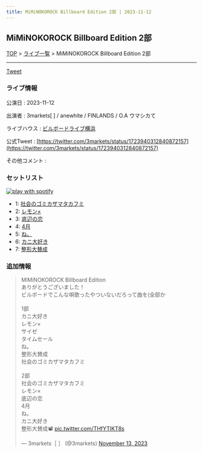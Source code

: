 ```yaml
---
title: MiMiNOKOROCK Billboard Edition 2部 | 2023-11-12
---
```

## MiMiNOKOROCK Billboard Edition 2部

[TOP](/setlist/) > [ライブ一覧](lives.html) > MiMiNOKOROCK Billboard Edition 2部

___

<a href="https://twitter.com/share?ref_src=twsrc%5Etfw" data-text="3markets[ ]セットリスト > MiMiNOKOROCK Billboard Edition 2部" class="twitter-share-button" data-via="3markets" data-hashtags="3markets" data-related="3markets" data-show-count="false">Tweet</a>

### ライブ情報

公演日
:    2023-11-12

出演者
:    3markets[ ] / anewhite / FINLANDS / O.A ウマシカて

ライブハウス
:    [ビルボードライブ横浜](livehouse067.html)

公式Tweet
:    [https://twitter.com/3markets/status/1723940312840872157](https://twitter.com/3markets/status/1723940312840872157)

その他コメント
:    

### セットリスト


[![play with spotify](images/spotify-icon.png)](https://open.spotify.com/playlist/1ec9OEVwEEnfk7mRhiGEdP)



*  1: [社会のゴミカザマタカフミ](song002.html)
*  2: [レモン×](song003.html)
*  3: [底辺の恋](song008.html)
*  4: [4月](song029.html)
*  5: [ね。](song076.html)
*  6: [カニ大好き](song079.html)
*  7: [整形大賛成](song005.html)


### 追加情報



<blockquote class="twitter-tweet"><p lang="ja" dir="ltr">MiMiNOKOROCK Billboard Edition <br>ありがとうございました！<br>ビルボードでこんな唄歌ったやついないだろって曲を(全部か<br><br>1部<br>カニ大好き<br>レモン×<br>サイゼ<br>タイムセール<br>ね。<br>整形大賛成<br>社会のゴミカザマタカフミ<br><br>2部<br>社会のゴミカザマタカフミ<br>レモン×<br>底辺の恋<br>4月<br>ね。<br>カニ大好き<br>整形大賛成📽️ <a href="https://t.co/THfYTIKT8s">pic.twitter.com/THfYTIKT8s</a></p>&mdash; 3markets［ ］ (@3markets) <a href="https://twitter.com/3markets/status/1723940312840872157?ref_src=twsrc%5Etfw">November 13, 2023</a></blockquote>
<script async src="https://platform.twitter.com/widgets.js" charset="utf-8"></script>




<script async src="https://platform.twitter.com/widgets.js" charset="utf-8"></script>